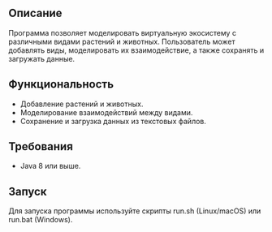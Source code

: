 ## Описание
Программа позволяет моделировать виртуальную экосистему с различными видами растений и животных. Пользователь может добавлять виды, моделировать их взаимодействие, а также сохранять и загружать данные.

## Функциональность
- Добавление растений и животных.
- Моделирование взаимодействий между видами.
- Сохранение и загрузка данных из текстовых файлов.

## Требования
- Java 8 или выше.

## Запуск
Для запуска программы используйте скрипты run.sh (Linux/macOS) или run.bat (Windows).
